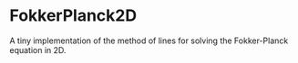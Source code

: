# FokkerPlanck2D
A tiny implementation of the method of lines for solving the Fokker-Planck equation in 2D. 
